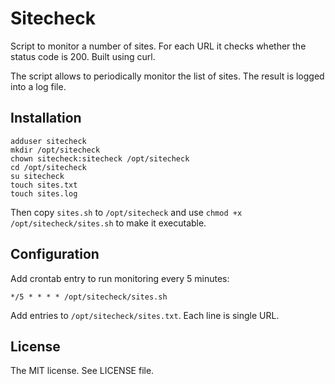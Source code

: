 Sitecheck
========= 

Script to monitor a number of sites. For each URL it checks
whether the status code is 200. Built using curl.

The script allows to periodically monitor the list of sites. The
result is logged into a log file.

Installation
------------

    adduser sitecheck
    mkdir /opt/sitecheck
    chown sitecheck:sitecheck /opt/sitecheck
    cd /opt/sitecheck
    su sitecheck
    touch sites.txt
    touch sites.log
    
Then copy `sites.sh` to `/opt/sitecheck` and use `chmod +x /opt/sitecheck/sites.sh` to make
it executable.
    
Configuration
-------------

Add crontab entry to run monitoring every 5 minutes:

    */5 * * * * /opt/sitecheck/sites.sh

Add entries to `/opt/sitecheck/sites.txt`. Each line is single URL.

License
-------

The MIT license. See LICENSE file.
